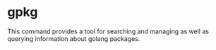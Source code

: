 gpkg
====

This command provides a tool for searching and managing as well as querying information about golang packages.
